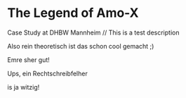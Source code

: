 # The Legend of Amo-X
Case Study at DHBW Mannheim //
This is a test description 

Also rein theoretisch ist das schon cool gemacht ;)

Emre sher gut!

Ups, ein Rechtschreibfelher

is ja witzig!
